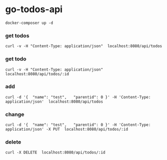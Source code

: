 # go-todos-api
```shell script
docker-composer up -d
```

### get todos
```shell script
curl -v -H "Content-Type: application/json"  localhost:8080/api/todos
```
### get todo
```shell script
curl -v -H "Content-Type: application/json"  localhost:8080/api/todos/:id
```
### add
```shell script 
curl -d '{  "name": "test",   "parentid": 0 }' -H 'Content-Type: application/json'  localhost:8080/api/todos
```
### change
```shell script
curl -d '{  "name": "test",   "parentid": 0 }' -H 'Content-Type: application/json' -X PUT  localhost:8080/api/todos/:id
```
### delete
```shell script
curl -X DELETE  localhost:8080/api/todos/:id
```

